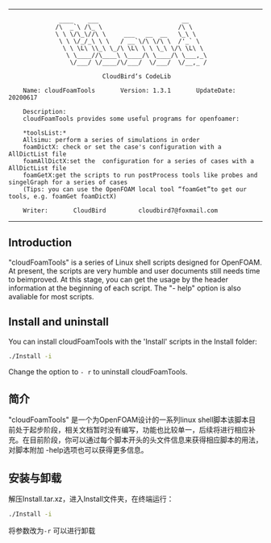  ----------------------------------------------------------------------------
                  ____    ___                       __     
                 /\  _`\ /\_ \                     /\ \    
                 \ \ \/\_\//\ \     ___   __  __   \_\ \   
                  \ \ \/_/_\ \ \   / __`\/\ \/\ \  /'_` \  
                   \ \ \L\ \\_\ \_/\ \L\ \ \ \_\ \/\ \L\ \ 
                    \ \____//\____\ \____/\ \____/\ \___,_\
                     \/___/ \/____/\/___/  \/___/  \/__,_ /
 
                              CloudBird‘s CodeLib
 
        Name: cloudFoamTools       Version: 1.3.1       UpdateDate:     20200617     
 
        Description:
        cloudFoamTools provides some useful programs for openfoamer:
 
        *toolsList:*
        Allsimu: perform a series of simulations in order
        foamDictX: check or set the case's configuration with a AllDictList file
        foamAllDictX:set the  configuration for a series of cases with a AllDictList file
        foamGetX:get the scripts to run postProcess tools like probes and singelGraph for a series of cases
        (Tips: you can use the OpenFOAM local tool “foamGet”to get our tools, e.g. foamGet foamDictX)        
 
        Writer:       CloudBird         cloudbird7@foxmail.com
 ------------------------------------------------------------------------------
## Introduction
"cloudFoamTools" is a series of Linux shell scripts designed for OpenFOAM. At present, the scripts are very humble and user documents still needs time to beimproved. At this stage, you can get the usage  by the header information at the beginning of each script. The "- help" option is also avaliable for most scripts.
## Install and uninstall
You can install cloudFoamTools with the 'Install' scripts in the Install folder:
```sh
./Install -i
```
Change the option to `- r`  to uninstall cloudFoamTools.
## 简介
"cloudFoamTools" 是一个为OpenFOAM设计的一系列linux shell脚本该脚本目前处于起步阶段，相关文档暂时没有编写，功能也比较单一，后续将进行相应补充。在目前阶段，你可以通过每个脚本开头的头文件信息来获得相应脚本的用法，对脚本附加 -help选项也可以获得更多信息。
## 安装与卸载
解压Install.tar.xz，进入Install文件夹，在终端运行：
```sh
./Install -i
```
将参数改为`-r` 可以进行卸载